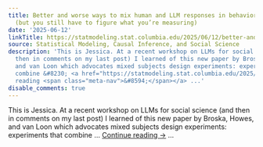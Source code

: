 ```yaml
---
title: Better and worse ways to mix human and LLM responses in behavioral research
  (but you still have to figure what you’re measuring)
date: '2025-06-12'
linkTitle: https://statmodeling.stat.columbia.edu/2025/06/12/better-and-worse-ways-to-mix-human-and-llm-responses-in-behavioral-research-but-you-still-have-to-figure-what-youre-measuring/
source: Statistical Modeling, Causal Inference, and Social Science
description: 'This is Jessica. At a recent workshop on LLMs for social science (and
  then in comments on my last post) I learned of this new paper by Broska, Howes,
  and van Loon which advocates mixed subjects design experiments: experiments that
  combine &#8230; <a href="https://statmodeling.stat.columbia.edu/2025/06/12/better-and-worse-ways-to-mix-human-and-llm-responses-in-behavioral-research-but-you-still-have-to-figure-what-youre-measuring/">Continue
  reading <span class="meta-nav">&#8594;</span></a> ...'
disable_comments: true
---
```

This is Jessica. At a recent workshop on LLMs for social science (and then in comments on my last post) I learned of this new paper by Broska, Howes, and van Loon which advocates mixed subjects design experiments: experiments that combine &#8230; <a href="https://statmodeling.stat.columbia.edu/2025/06/12/better-and-worse-ways-to-mix-human-and-llm-responses-in-behavioral-research-but-you-still-have-to-figure-what-youre-measuring/">Continue reading <span class="meta-nav">&#8594;</span></a> ...